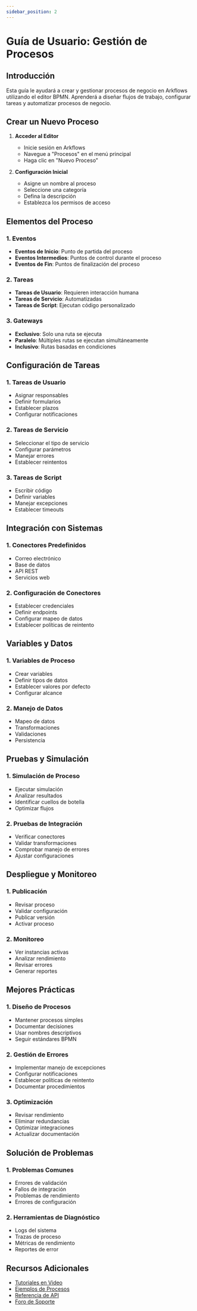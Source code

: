 ```yaml
---
sidebar_position: 2
---
```


# Guía de Usuario: Gestión de Procesos

## Introducción

Esta guía le ayudará a crear y gestionar procesos de negocio en Arkflows utilizando el editor BPMN. Aprenderá a diseñar flujos de trabajo, configurar tareas y automatizar procesos de negocio.

## Crear un Nuevo Proceso

1. **Acceder al Editor**
   - Inicie sesión en Arkflows
   - Navegue a "Procesos" en el menú principal
   - Haga clic en "Nuevo Proceso"

2. **Configuración Inicial**
   - Asigne un nombre al proceso
   - Seleccione una categoría
   - Defina la descripción
   - Establezca los permisos de acceso

## Elementos del Proceso

### 1. Eventos
- **Eventos de Inicio**: Punto de partida del proceso
- **Eventos Intermedios**: Puntos de control durante el proceso
- **Eventos de Fin**: Puntos de finalización del proceso

### 2. Tareas
- **Tareas de Usuario**: Requieren interacción humana
- **Tareas de Servicio**: Automatizadas
- **Tareas de Script**: Ejecutan código personalizado

### 3. Gateways
- **Exclusivo**: Solo una ruta se ejecuta
- **Paralelo**: Múltiples rutas se ejecutan simultáneamente
- **Inclusivo**: Rutas basadas en condiciones

## Configuración de Tareas

### 1. Tareas de Usuario
- Asignar responsables
- Definir formularios
- Establecer plazos
- Configurar notificaciones

### 2. Tareas de Servicio
- Seleccionar el tipo de servicio
- Configurar parámetros
- Manejar errores
- Establecer reintentos

### 3. Tareas de Script
- Escribir código
- Definir variables
- Manejar excepciones
- Establecer timeouts

## Integración con Sistemas

### 1. Conectores Predefinidos
- Correo electrónico
- Base de datos
- API REST
- Servicios web

### 2. Configuración de Conectores
- Establecer credenciales
- Definir endpoints
- Configurar mapeo de datos
- Establecer políticas de reintento

## Variables y Datos

### 1. Variables de Proceso
- Crear variables
- Definir tipos de datos
- Establecer valores por defecto
- Configurar alcance

### 2. Manejo de Datos
- Mapeo de datos
- Transformaciones
- Validaciones
- Persistencia

## Pruebas y Simulación

### 1. Simulación de Proceso
- Ejecutar simulación
- Analizar resultados
- Identificar cuellos de botella
- Optimizar flujos

### 2. Pruebas de Integración
- Verificar conectores
- Validar transformaciones
- Comprobar manejo de errores
- Ajustar configuraciones

## Despliegue y Monitoreo

### 1. Publicación
- Revisar proceso
- Validar configuración
- Publicar versión
- Activar proceso

### 2. Monitoreo
- Ver instancias activas
- Analizar rendimiento
- Revisar errores
- Generar reportes

## Mejores Prácticas

### 1. Diseño de Procesos
- Mantener procesos simples
- Documentar decisiones
- Usar nombres descriptivos
- Seguir estándares BPMN

### 2. Gestión de Errores
- Implementar manejo de excepciones
- Configurar notificaciones
- Establecer políticas de reintento
- Documentar procedimientos

### 3. Optimización
- Revisar rendimiento
- Eliminar redundancias
- Optimizar integraciones
- Actualizar documentación

## Solución de Problemas

### 1. Problemas Comunes
- Errores de validación
- Fallos de integración
- Problemas de rendimiento
- Errores de configuración

### 2. Herramientas de Diagnóstico
- Logs del sistema
- Trazas de proceso
- Métricas de rendimiento
- Reportes de error

## Recursos Adicionales

- [Tutoriales en Video](./tutorials)
- [Ejemplos de Procesos](./examples)
- [Referencia de API](./api-reference)
- [Foro de Soporte](./support) 